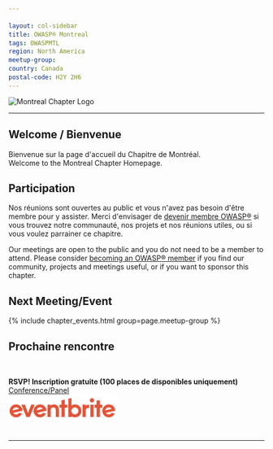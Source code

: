 ```yaml
---

layout: col-sidebar
title: OWASP® Montreal
tags: OWASPMTL
region: North America
meetup-group:
country: Canada
postal-code: H2Y 2H6
---
```


![Montreal Chapter Logo](assets/images/OWASP_Montreal_Chapter.png)

---
## Welcome / Bienvenue
Bienvenue sur la page d'accueil du Chapitre de Montréal.
<br>
Welcome to the Montreal Chapter Homepage.

## Participation
Nos réunions sont ouvertes au public et vous n'avez pas besoin d'être membre pour y assister. Merci d'envisager de [devenir membre OWASP®](https://owasp.org/membership/) si vous trouvez notre communauté, nos projets et nos réunions utiles, ou si vous voulez parrainer ce chapitre.

Our meetings are open to the public and you do not need to be a member to attend. Please consider [becoming an OWASP® member](https://owasp.org/membership/) if you find our community, projects and meetings useful, or if you want to sponsor this chapter.

Next Meeting/Event <!-- You should keep this section as it will populate your meetup events -->
---------------------
{% include chapter_events.html group=page.meetup-group %}

## Prochaine rencontre
<br>


**RSVP! Inscription gratuite (100 places de disponibles uniquement)**
<br>
<a href="https://www.eventbrite.ca/e/panel-sur-lavenir-du-bug-bounty-tickets-1264424921979?aff=oddtdtcreator">Conference/Panel</a>
<br>
<a href="https://www.eventbrite.ca/e/panel-sur-lavenir-du-bug-bounty-tickets-1264424921979?aff=oddtdtcreator"><img src="./assets/images/eventbrite_logo.png"></a>
<br>
<br>

---------------------

<br>

